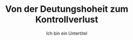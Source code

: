 ---
layout: trend
title: Von der Deutungshoheit zum Kontrollverlust
subtitle: Ich bin ein Untertitel
teaser-img: "deutungshoheit-zu-kontrollverlust.svg"
teaser-img-social: ""
nummmer: "02"
---
